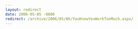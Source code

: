 ```yaml
---
layout: redirect
date: 2006-05-05 -0800
redirect: /archive/2006/05/06/YouKnowYouWorkTooMuch.aspx/
---
```

